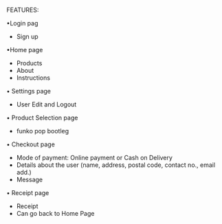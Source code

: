 FEATURES:

•Login pag
  - Sign up

•Home page
  - Products
  - About
  - Instructions

• Settings page
  - User Edit and Logout
  
• Product Selection page
  - funko pop bootleg
  
• Checkout page
  - Mode of payment: Online payment or Cash on Delivery
  - Details about the user (name, address, postal code, contact no., email add.)
  - Message
  
• Receipt page
  - Receipt
  - Can go back to Home Page
